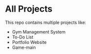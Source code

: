 # All Projects

This repo contains multiple projects like:
- Gym Management System
- To-Do List
- Portfolio Website
- Game-main